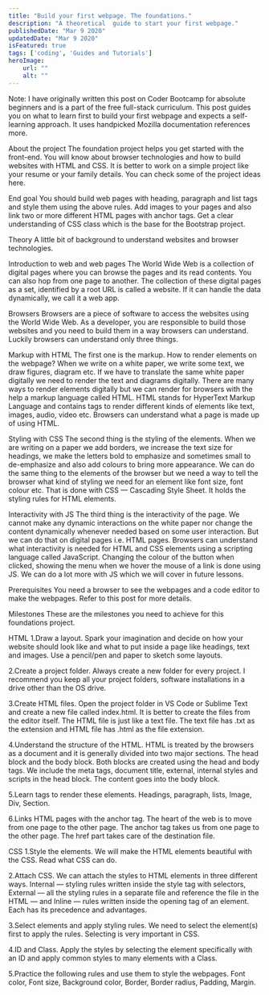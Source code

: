```yaml
---
title: "Build your first webpage. The foundations."
description: "A theoretical  guide to start your first webpage."
publishedDate: "Mar 9 2020"
updatedDate: "Mar 9 2020"
isFeatured: true
tags: ['coding', 'Guides and Tutorials']
heroImage:
    url: ""
    alt: ""
---
```


Note: I have originally written this post on Coder Bootcamp for absolute beginners and is a part of the free full-stack curriculum. This post guides you on what to learn first to build your first webpage and expects a self-learning approach. It uses handpicked Mozilla documentation references more.

About the project
The foundation project helps you get started with the front-end. You will know about browser technologies and how to build websites with HTML and CSS. It is better to work on a simple project like your resume or your family details. You can check some of the project ideas here.

End goal
You should build web pages with heading, paragraph and list tags and style them using the above rules. Add images to your pages and also link two or more different HTML pages with anchor tags. Get a clear understanding of CSS class which is the base for the Bootstrap project.

Theory
A little bit of background to understand websites and browser technologies.

Introduction to web and web pages
The World Wide Web is a collection of digital pages where you can browse the pages and its read contents. You can also hop from one page to another. The collection of these digital pages as a set, identified by a root URL is called a website. If it can handle the data dynamically, we call it a web app.

Browsers
Browsers are a piece of software to access the websites using the World Wide Web. As a developer, you are responsible to build those websites and you need to build them in a way browsers can understand. Luckily browsers can understand only three things.

Markup with HTML
The first one is the markup. How to render elements on the webpage? When we write on a white paper, we write some text, we draw figures, diagram etc. If we have to translate the same white paper digitally we need to render the text and diagrams digitally. There are many ways to render elements digitally but we can render for browsers with the help a markup language called HTML. HTML stands for HyperText Markup Language and contains tags to render different kinds of elements like text, images, audio, video etc. Browsers can understand what a page is made up of using HTML.

Styling with CSS
The second thing is the styling of the elements. When we are writing on a paper we add borders, we increase the text size for headings, we make the letters bold to emphasize and sometimes small to de-emphasize and also add colours to bring more appearance. We can do the same thing to the elements of the browser but we need a way to tell the browser what kind of styling we need for an element like font size, font colour etc. That is done with CSS — Cascading Style Sheet. It holds the styling rules for HTML elements.

Interactivity with JS
The third thing is the interactivity of the page. We cannot make any dynamic interactions on the white paper nor change the content dynamically whenever needed based on some user interaction. But we can do that on digital pages i.e. HTML pages. Browsers can understand what interactivity is needed for HTML and CSS elements using a scripting language called JavaScript. Changing the colour of the button when clicked, showing the menu when we hover the mouse of a link is done using JS. We can do a lot more with JS which we will cover in future lessons.

Prerequisites
You need a browser to see the webpages and a code editor to make the webpages. Refer to this post for more details.

Milestones
These are the milestones you need to achieve for this foundations project.

HTML
1.Draw a layout. Spark your imagination and decide on how your website should look like and what to put inside a page like headings, text and images. Use a pencil/pen and paper to sketch some layouts.

2.Create a project folder. Always create a new folder for every project. I recommend you keep all your project folders, software installations in a drive other than the OS drive.

3.Create HTML files. Open the project folder in VS Code or Sublime Text and create a new file called index.html. It is better to create the files from the editor itself. The HTML file is just like a text file. The text file has .txt as the extension and HTML file has .html as the file extension.

4.Understand the structure of the HTML. HTML is treated by the browsers as a document and it is generally divided into two major sections. The head block and the body block. Both blocks are created using the head and body tags. We include the meta tags, document title, external, internal styles and scripts in the head block. The content goes into the body block. 

5.Learn tags to render these elements. Headings, paragraph, lists, Image, Div, Section.

6.Links HTML pages with the anchor tag. The heart of the web is to move from one page to the other page. The anchor tag takes us from one page to the other page. The href part takes care of the destination file.

CSS
1.Style the elements. We will make the HTML elements beautiful with the CSS. Read what CSS can do.

2.Attach CSS. We can attach the styles to HTML elements in three different ways. 
Internal — styling rules written inside the style tag with selectors, External — all the styling rules in a separate file and reference the file in the HTML — and Inline — rules written inside the opening tag of an element. Each has its precedence and advantages.

3.Select elements and apply styling rules. We need to select the element(s) first to apply the rules. Selecting is very important in CSS. 

4.ID and Class. Apply the styles by selecting the element specifically with an ID and apply common styles to many elements with a Class. 

5.Practice the following rules and use them to style the webpages. Font color, Font size, Background color, Border, Border radius, Padding, Margin.
